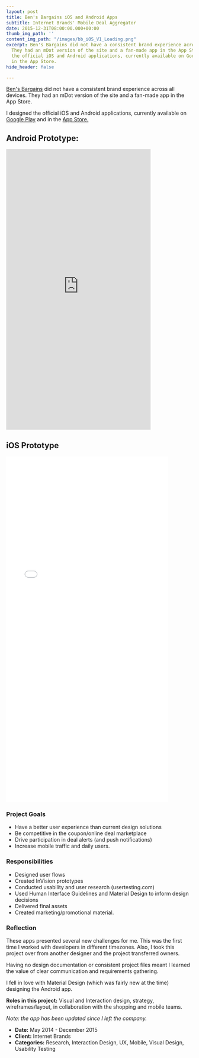 ```yaml
---
layout: post
title: Ben's Bargains iOS and Android Apps
subtitle: Internet Brands' Mobile Deal Aggregator
date: 2015-12-31T08:00:00.000+00:00
thumb_img_path: ''
content_img_path: "/images/bb_iOS_V1_Loading.png"
excerpt: Ben's Bargains did not have a consistent brand experience across all devices.
  They had an mDot version of the site and a fan-made app in the App Store.  I designed
  the official iOS and Android applications, currently available on Google Play and
  in the App Store.
hide_header: false

---
```

[Ben's Bargains](https://bensbargains.com) did not have a consistent brand experience across all devices. They had an mDot version of the site and a fan-made app in the App Store.

I designed the official iOS and Android applications, currently available on [Google Play](https://play.google.com/store/apps/details?id=com.internetbrands.bensbargains&hl=en) and in the [App Store.](https://itunes.apple.com/us/app/bens-bargains-shopping-for/id986201093?mt=8)

## Android Prototype:

<iframe src="https://marvelapp.com/ad2064?emb=1&iosapp=false&frameless=false" title="Marvel Prototype" width="390" height="755" allowTransparency="true" frameborder="0"></iframe>

## iOS Prototype

<iframe width="438" height="930" title="InVision Prototype" src="//invis.io/5CTI9DSD3ER" frameborder="0" allowfullscreen></iframe>

### Project Goals

* Have a better user experience than current design solutions
* Be competitive in the coupon/online deal marketplace
* Drive participation in deal alerts (and push notifications)
* Increase mobile traffic and daily users.

### Responsibilities

* Designed user flows
* Created InVision prototypes
* Conducted usability and user research (usertesting.com)
* Used Human Interface Guidelines and Material Design to inform design decisions
* Delivered final assets
* Created marketing/promotional material.

### Reflection

These apps presented several new challenges for me. This was the first time I worked with developers in different timezones. Also, I took this project over from another designer and the project transferred owners. 

Having no design documentation or consistent project files meant I learned the value of clear communication and requirements gathering.

I fell in love with Material Design (which was fairly new at the time) designing the Android app.

**Roles in this project:** Visual and Interaction design, strategy, wireframes/layout, in collaboration with the shopping and mobile teams. 

_Note: the app has been updated since I left the company._

* **Date:** May 2014 - December 2015
* **Client:** Internet Brands
* **Categories:** Research, Interaction Design, UX, Mobile, Visual Design, Usability Testing